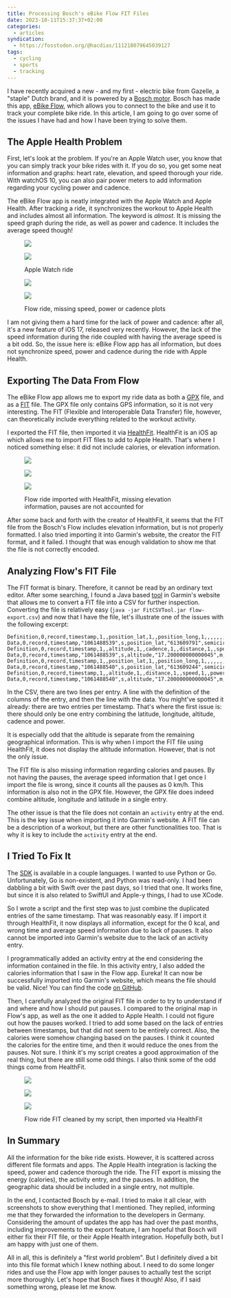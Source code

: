 ```yaml
---
title: Processing Bosch's eBike Flow FIT Files
date: 2023-10-11T15:37:37+02:00
categories:
  - articles
syndication:
  - https://fosstodon.org/@hacdias/111218079645039127
tags:
  - cycling
  - sports
  - tracking
---
```


I have recently acquired a new - and my first - electric bike from Gazelle, a "staple" Dutch brand, and it is powered by a [Bosch motor](https://www.bosch-ebike.com/). Bosch has made this app, [eBike Flow](https://www.bosch-ebike.com/en/products/ebike-flow-app), which allows you to connect to the bike and use it to track your complete bike ride. In this article, I am going to go over some of the issues I have had and how I have been trying to solve them.

<!--more-->

## The Apple Health Problem

First, let's look at the problem. If you're an Apple Watch user, you know that you can simply track your bike rides with it. If you do so, you get some neat information and graphs: heart rate, elevation, and speed thorough your ride. With watchOS 10, you can also pair power meters to add information regarding your cycling power and cadence.

The eBike Flow app is neatly integrated with the Apple Watch and Apple Health. After tracking a ride, it synchronizes the workout to Apple Health and includes almost all information. The keyword is *almost*. It is missing the speed graph during the ride, as well as power and cadence. It includes the average speed though!

<div class='fw fg' style='grid-template-columns: repeat(2, 1fr);'>

<figure>
<div class='fg' style='grid-template-columns: repeat(2, 1fr);'>

![](cdn:/2023-10-watch-tracked-ride-01 "")

![](cdn:/2023-10-watch-tracked-ride-02 "")

</div>
<figcaption>Apple Watch ride</figcaption>
</figure>

<figure>
<div class='fg' style='grid-template-columns: repeat(2, 1fr);'>

![](cdn:/2023-10-flow-tracked-ride-01 "")

![](cdn:/2023-10-flow-tracked-ride-02 "")

</div>
<figcaption>Flow ride, missing speed, power or cadence plots</figcaption>
</figure>

</div>

I am not giving them a hard time for the lack of power and cadence: after all, it's a new feature of iOS 17, released very recently. However, the lack of the speed information during the ride coupled with having the average speed is a bit odd. So, the issue here is: eBike Flow app has all information, but does not synchronize speed, power and cadence during the ride with Apple Health.

## Exporting The Data From Flow

The eBike Flow app allows me to export my ride data as both a [GPX](https://en.wikipedia.org/wiki/GPS_Exchange_Format) file, and as a [FIT](https://developer.garmin.com/fit/protocol/) file. The GPX file only contains GPS information, so it is not very interesting. The FIT (Flexible and Interoperable Data Transfer) file, however, can theoretically include everything related to the workout activity.

I exported the FIT file, then imported it via [HealthFit](https://apps.apple.com/us/app/healthfit/id1202650514). HealthFit is an iOS ap which allows me to import FIT files to add to Apple Health. That's where I noticed something else: it did not include calories, or elevation information.

<figure class='fw'>

<div class='fg' style='grid-template-columns: repeat(3, 1fr);'>

![](cdn:/2023-10-flow-via-healthfit-ride-01 "")

![](cdn:/2023-10-flow-via-healthfit-ride-02 "")

![](cdn:/2023-10-flow-via-healthfit-ride-03 "")

</div>

<figcaption>Flow ride imported with HealthFit, missing elevation information, pauses are not accounted for</figcaption>

</figure>

After some back and forth with the creator of HealthFit, it seems that the FIT file from the Bosch's Flow includes elevation information, but is not properly formatted. I also tried importing it into Garmin's website, the creator the FIT format, and it failed. I thought that was enough validation to show me that the file is not correctly encoded.

## Analyzing Flow's FIT File

The FIT format is binary. Therefore, it cannot be read by an ordinary text editor. After some searching, I found a Java based [tool](https://developer.garmin.com/fit/fitcsvtool/) in Garmin's website that allows me to convert a FIT file into a CSV for further inspection. Converting the file is relatively easy (`java -jar FitCSVTool.jar flow-export.csv`) and now that I have the file, let's illustrate one of the issues with the following excerpt:

```csv
Definition,0,record,timestamp,1,,position_lat,1,,position_long,1,,,,,,,,,,,,,,,,,
Data,0,record,timestamp,"1061488539",s,position_lat,"613609791",semicircles,position_long,"65074199",semicircles,,,,,,,,,,,,,,,,
Definition,0,record,timestamp,1,,altitude,1,,cadence,1,,distance,1,,speed,1,,power,1,,,,,,,,
Data,0,record,timestamp,"1061488539",s,altitude,"17.200000000000045",m,cadence,"65",rpm,distance,"2214.0",m,speed,"5.303",m/s,power,"82",watts,enhanced_altitude,"17.200000000000045",m,enhanced_speed,"5.303",m/s,
Definition,0,record,timestamp,1,,position_lat,1,,position_long,1,,,,,,,,,,,,,,,,,
Data,0,record,timestamp,"1061488540",s,position_lat,"613609244",semicircles,position_long,"65074529",semicircles,,,,,,,,,,,,,,,,
Definition,0,record,timestamp,1,,altitude,1,,distance,1,,speed,1,,power,1,,,,,,,,,,,
Data,0,record,timestamp,"1061488540",s,altitude,"17.200000000000045",m,distance,"2220.0",m,speed,"5.286",m/s,power,"82",watts,enhanced_altitude,"17.200000000000045",m,enhanced_speed,"5.286",m/s,,,,
```

In the CSV, there are two lines per entry. A line with the definition of the columns of the entry, and then the line with the data. You might've spotted it already: there are two entries per timestamp. That's where the first issue is: there should only be one entry combining the latitude, longitude, altitude, cadence and power.

It is especially odd that the altitude is separate from the remaining geographical information. This is why when I import the FIT file using HealthFit, it does not display the altitude information. However, that is not the only issue.

The FIT file is also missing information regarding calories and pauses. By not having the pauses, the average speed information that I get once I import the file is wrong, since it counts all the pauses as 0 km/h. This information is also not in the GPX file. However, the GPX file does indeed combine altitude, longitude and latitude in a single entry.

The other issue is that the file does not contain an `activity` entry at the end. This is the key issue when importing it into Garmin's website. A FIT file can be a description of a workout, but there are other functionalities too. That is why it is key to include the `activity` entry at the end.

## I Tried To Fix It

The [SDK](https://developer.garmin.com/fit/download/) is available in a couple languages. I wanted to use Python or Go. Unfortunately, Go is non-existent, and Python was read-only. I had been dabbling a bit with Swift over the past days, so I tried that one. It works fine, but since it is also related to SwiftUI and Apple-y things, I had to use XCode.

So I wrote a script and the first step was to just combine the duplicated entries of the same timestamp. That was reasonably easy. If I import it through HealthFit, it now displays all information, except for the 0 kcal, and wrong time and average speed information due to lack of pauses. It also cannot be imported into Garmin's website due to the lack of an activity entry.

I programmatically added an activity entry at the end considering the information contained in the file. In this activity entry, I also added the calories information that I saw in the Flow app. Eureka! It can now be successfully imported into Garmin's website, which means the file should be valid. Nice! You can find the code [on GitHub](https://github.com/hacdias/flowfit).

Then, I carefully analyzed the original FIT file in order to try to understand if and where and how I should put pauses. I compared to the original map in Flow's app, as well as the one it added to Apple Health. I could not figure out how the pauses worked. I tried to add some based on the lack of entries between timestamps, but that did not seem to be entirely correct. Also, the calories were somehow changing based on the pauses. I think it counted the calories for the entire time, and then it would reduce the ones from the pauses. Not sure. I think it's my script creates a good approximation of the real thing, but there are still some odd things. I also think some of the odd things come from HealthFit.

<figure class='fw'>

<div class='fg' style='grid-template-columns: repeat(3, 1fr);'>

![](cdn:/2023-10-flow-cleaned-01 "")

![](cdn:/2023-10-flow-cleaned-02 "")

![](cdn:/2023-10-flow-cleaned-03 "")

</div>

<figcaption>Flow ride FIT cleaned by my script, then imported via HealthFit</figcaption>

</figure>

## In Summary

All the information for the bike ride exists. However, it is scattered across different file formats and apps. The Apple Health integration is lacking the speed, power and cadence thorough the ride. The FIT export is missing the energy (calories), the activity entry, and the pauses. In addition, the geographic data should be included in a single entry, not multiple.

In the end, I contacted Bosch by e-mail. I tried to make it all clear, with screenshots to show everything that I mentioned. They replied, informing me that they forwarded the information to the developers in Germany. Considering the amount of updates the app has had over the past months, including improvements to the export feature, I am hopeful that Bosch will either fix their FIT file, or their Apple Health integration. Hopefully both, but I am happy with just one of them.

All in all, this is definitely a "first world problem". But I definitely dived a bit into this file format which I knew nothing about. I need to do some longer rides and use the Flow app with longer pauses to actually test the script more thoroughly. Let's hope that Bosch fixes it though! Also, if I said something wrong, please let me know.
